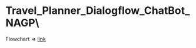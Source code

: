 # Travel_Planner_Dialogflow_ChatBot_NAGP\




Flowchart =>  [link](https://github.com/DeveloperAniket/Travel_Planner_Dialogflow_ChatBot_NAGP/blob/main/travel_planner.png) 
 
